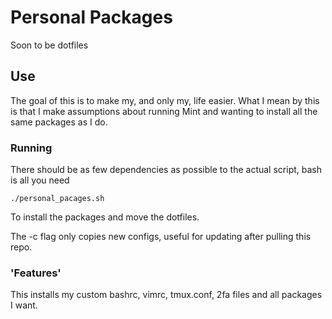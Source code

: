 # Personal Packages
Soon to be dotfiles

## Use
The goal of this is to make my, and only my, life easier. What I mean by this is that I make assumptions about running Mint and wanting to install all the same packages as I do.

### Running
There should be as few dependencies as possible to the actual script, bash is all you need
```
./personal_pacages.sh
``` 
To install the packages and move the dotfiles.

The -c flag only copies new configs, useful for updating after pulling this repo.

### 'Features'
This installs my custom bashrc, vimrc, tmux.conf, 2fa files and all packages I want.
